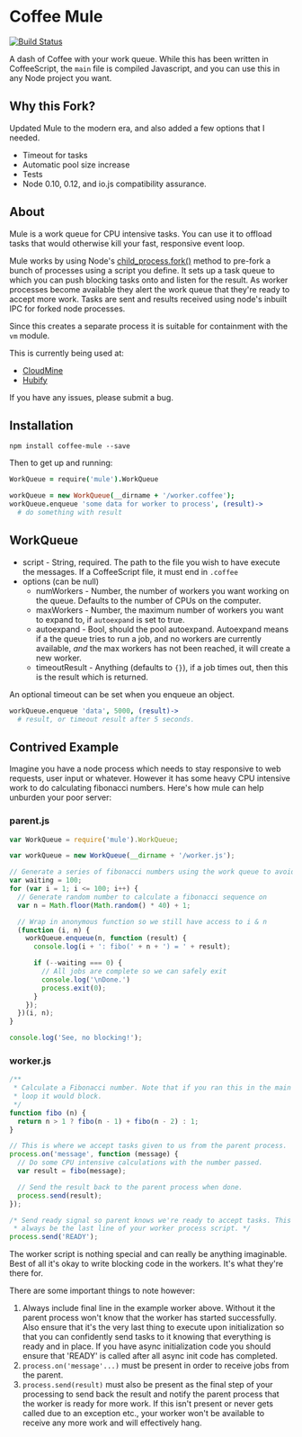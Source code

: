 # Coffee Mule

[![Build Status](https://travis-ci.org/ethanmick/coffee-mule.svg?branch=master)](https://travis-ci.org/ethanmick/coffee-mule)

A dash of Coffee with your work queue. While this has been written in CoffeeScript, the `main` file is compiled Javascript, and you can use this in any Node project you want.

## Why this Fork?

Updated Mule to the modern era, and also added a few options that I needed.
* Timeout for tasks
* Automatic pool size increase
* Tests
* Node 0.10, 0.12, and io.js compatibility assurance.

## About

Mule is a work queue for CPU intensive tasks. You can use it to offload tasks that would otherwise kill your fast, responsive event loop.

Mule works by using Node's [child_process.fork()](http://nodejs.org/api/child_process.html#child_process_child_process_fork_modulepath_args_options) method to pre-fork a bunch of processes using a script you define. It sets up a task queue to which you can push blocking tasks onto and listen for the result. As worker processes become available they alert the work queue that they're ready to accept more work. Tasks are sent and results received using node's inbuilt IPC for forked node processes.

Since this creates a separate process it is suitable for containment with the `vm` module.

This is currently being used at:
* [CloudMine](https://cloudmine.me/)
* [Hubify](http://hubify.com)

If you have any issues, please submit a bug.

## Installation

```
npm install coffee-mule --save
```

Then to get up and running:

```coffee
WorkQueue = require('mule').WorkQueue

workQueue = new WorkQueue(__dirname + '/worker.coffee');
workQueue.enqueue 'some data for worker to process', (result)->
  # do something with result
```

## WorkQueue
* script - String, required. The path to the file you wish to have execute the messages. If a CoffeeScript file, it must end in `.coffee`
* options (can be null)
  * numWorkers - Number, the number of workers you want working on the queue. Defaults to the number of CPUs on the computer.
  * maxWorkers - Number, the maximum number of workers you want to expand to, if `autoexpand` is set to true.
  * autoexpand - Bool, should the pool autoexpand. Autoexpand means if a the queue tries to run a job, and no workers are currently available, *and* the max workers has not been reached, it will create a new worker.
  * timeoutResult - Anything (defaults to `{}`), if a job times out, then this is the result which is returned.

An optional timeout can be set when you enqueue an object.

```coffee
workQueue.enqueue 'data', 5000, (result)->
  # result, or timeout result after 5 seconds.
```

## Contrived Example


Imagine you have a node process which needs to stay responsive to web requests, user input or whatever. However it has some heavy CPU intensive work to do calculating fibonacci numbers. Here's how mule can help unburden your poor server:

### parent.js
```javascript
var WorkQueue = require('mule').WorkQueue;

var workQueue = new WorkQueue(__dirname + '/worker.js');

// Generate a series of fibonacci numbers using the work queue to avoid blocking.
var waiting = 100;
for (var i = 1; i <= 100; i++) {
  // Generate random number to calculate a fibonacci sequence on
  var n = Math.floor(Math.random() * 40) + 1;

  // Wrap in anonymous function so we still have access to i & n
  (function (i, n) {
    workQueue.enqueue(n, function (result) {
	  console.log(i + ': fibo(' + n + ') = ' + result);

      if (--waiting === 0) {
	    // All jobs are complete so we can safely exit
		console.log('\nDone.')
		process.exit(0);
	  }
    });
  })(i, n);	
}

console.log('See, no blocking!');
```

### worker.js
```javascript
/**
 * Calculate a Fibonacci number. Note that if you ran this in the main event 
 * loop it would block. 
 */ 
function fibo (n) {
  return n > 1 ? fibo(n - 1) + fibo(n - 2) : 1;
}

// This is where we accept tasks given to us from the parent process.
process.on('message', function (message) {
  // Do some CPU intensive calculations with the number passed.
  var result = fibo(message);

  // Send the result back to the parent process when done.
  process.send(result);
});

/* Send ready signal so parent knows we're ready to accept tasks. This should
 * always be the last line of your worker process script. */
process.send('READY');
```

The worker script is nothing special and can really be anything imaginable. Best of all it's okay to write blocking code in the workers. It's what they're there for.

There are some important things to note however:

1. Always include final line in the example worker above. Without it the parent process won't know that the worker has started successfully. Also ensure that it's the very last thing to execute upon initialization so that you can confidently send tasks to it knowing that everything is ready and in place. If you have async initialization code you should ensure that 'READY' is called after all async init code has completed.
2. `process.on('message'...)` must be present in order to receive jobs from the parent.
3. `process.send(result)` must also be present as the final step of your processing to send back the result and notify the parent process that the worker is ready for more work. If this isn't present or never gets called due to an exception etc., your worker won't be available to receive any more work and will effectively hang.



